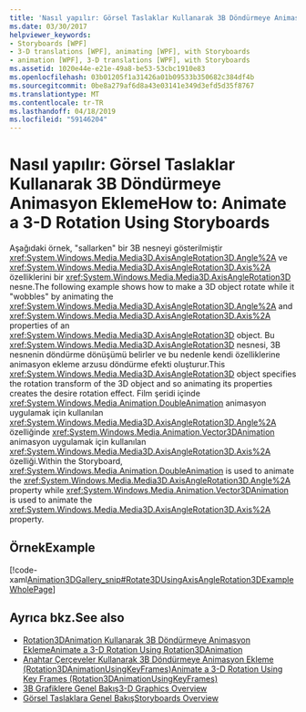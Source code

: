 ```yaml
---
title: 'Nasıl yapılır: Görsel Taslaklar Kullanarak 3B Döndürmeye Animasyon Ekleme'
ms.date: 03/30/2017
helpviewer_keywords:
- Storyboards [WPF]
- 3-D translations [WPF], animating [WPF], with Storyboards
- animation [WPF], 3-D translations [WPF], with Storyboards
ms.assetid: 1020e44e-e21e-49a8-be53-53cbc1910e83
ms.openlocfilehash: 03b01205f1a31426a01b09533b350682c384df4b
ms.sourcegitcommit: 0be8a279af6d8a43e03141e349d3efd5d35f8767
ms.translationtype: MT
ms.contentlocale: tr-TR
ms.lasthandoff: 04/18/2019
ms.locfileid: "59146204"
---
```

# <a name="how-to-animate-a-3-d-rotation-using-storyboards"></a><span data-ttu-id="7ce4a-102">Nasıl yapılır: Görsel Taslaklar Kullanarak 3B Döndürmeye Animasyon Ekleme</span><span class="sxs-lookup"><span data-stu-id="7ce4a-102">How to: Animate a 3-D Rotation Using Storyboards</span></span>
<span data-ttu-id="7ce4a-103">Aşağıdaki örnek, "sallarken" bir 3B nesneyi gösterilmiştir <xref:System.Windows.Media.Media3D.AxisAngleRotation3D.Angle%2A> ve <xref:System.Windows.Media.Media3D.AxisAngleRotation3D.Axis%2A> özelliklerini bir <xref:System.Windows.Media.Media3D.AxisAngleRotation3D> nesne.</span><span class="sxs-lookup"><span data-stu-id="7ce4a-103">The following example shows how to make a 3D object rotate while it "wobbles" by animating the <xref:System.Windows.Media.Media3D.AxisAngleRotation3D.Angle%2A> and <xref:System.Windows.Media.Media3D.AxisAngleRotation3D.Axis%2A> properties of an <xref:System.Windows.Media.Media3D.AxisAngleRotation3D> object.</span></span> <span data-ttu-id="7ce4a-104">Bu <xref:System.Windows.Media.Media3D.AxisAngleRotation3D> nesnesi, 3B nesnenin döndürme dönüşümü belirler ve bu nedenle kendi özelliklerine animasyon ekleme arzusu döndürme efekti oluşturur.</span><span class="sxs-lookup"><span data-stu-id="7ce4a-104">This <xref:System.Windows.Media.Media3D.AxisAngleRotation3D> object specifies the rotation transform of the 3D object and so animating its properties creates the desire rotation effect.</span></span> <span data-ttu-id="7ce4a-105">Film şeridi içinde <xref:System.Windows.Media.Animation.DoubleAnimation> animasyon uygulamak için kullanılan <xref:System.Windows.Media.Media3D.AxisAngleRotation3D.Angle%2A> özelliğinde <xref:System.Windows.Media.Animation.Vector3DAnimation> animasyon uygulamak için kullanılan <xref:System.Windows.Media.Media3D.AxisAngleRotation3D.Axis%2A> özelliği.</span><span class="sxs-lookup"><span data-stu-id="7ce4a-105">Within the Storyboard, <xref:System.Windows.Media.Animation.DoubleAnimation> is used to animate the <xref:System.Windows.Media.Media3D.AxisAngleRotation3D.Angle%2A> property while <xref:System.Windows.Media.Animation.Vector3DAnimation> is used to animate the <xref:System.Windows.Media.Media3D.AxisAngleRotation3D.Axis%2A> property.</span></span>  
  
## <a name="example"></a><span data-ttu-id="7ce4a-106">Örnek</span><span class="sxs-lookup"><span data-stu-id="7ce4a-106">Example</span></span>  
 [!code-xaml[Animation3DGallery_snip#Rotate3DUsingAxisAngleRotation3DExampleWholePage](~/samples/snippets/csharp/VS_Snippets_Wpf/Animation3DGallery_snip/CS/Rotat3DUsingAxisAngleRotation3DExample.xaml#rotate3dusingaxisanglerotation3dexamplewholepage)]  
  
## <a name="see-also"></a><span data-ttu-id="7ce4a-107">Ayrıca bkz.</span><span class="sxs-lookup"><span data-stu-id="7ce4a-107">See also</span></span>

- [<span data-ttu-id="7ce4a-108">Rotation3DAnimation Kullanarak 3B Döndürmeye Animasyon Ekleme</span><span class="sxs-lookup"><span data-stu-id="7ce4a-108">Animate a 3-D Rotation Using Rotation3DAnimation</span></span>](how-to-animate-a-3-d-rotation-using-rotation3danimation.md)
- [<span data-ttu-id="7ce4a-109">Anahtar Çerçeveler Kullanarak 3B Döndürmeye Animasyon Ekleme (Rotation3DAnimationUsingKeyFrames)</span><span class="sxs-lookup"><span data-stu-id="7ce4a-109">Animate a 3-D Rotation Using Key Frames (Rotation3DAnimationUsingKeyFrames)</span></span>](how-to-animate-a-3-d-rotation-using-key-frames.md)
- [<span data-ttu-id="7ce4a-110">3B Grafiklere Genel Bakış</span><span class="sxs-lookup"><span data-stu-id="7ce4a-110">3-D Graphics Overview</span></span>](3-d-graphics-overview.md)
- [<span data-ttu-id="7ce4a-111">Görsel Taslaklara Genel Bakış</span><span class="sxs-lookup"><span data-stu-id="7ce4a-111">Storyboards Overview</span></span>](storyboards-overview.md)
